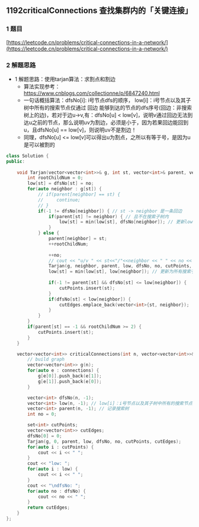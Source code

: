 ## 1192criticalConnections 查找集群内的「关键连接」

### 1 题目
[https://leetcode.cn/problems/critical-connections-in-a-network/](https://leetcode.cn/problems/critical-connections-in-a-network/)

### 2 解题思路
- 1 解题思路：使用tarjan算法：求割点和割边
  - 算法实现参考：https://www.cnblogs.com/collectionne/p/6847240.html
  - 一句话概括算法：dfsNo[i]: i号节点dfs的顺序， low[i]：i号节点以及其子树中所有的搜索节点仅通过 回边 能够到达的节点的dfs序号(回边：非搜索树上的边)，若对于边u->v,有：dfsNo[u] < low[v]，说明v通过回边无法到达u之前的节点，那么说明uv为割边，必须是小于，因为若果回边能回到u，且dfsNo[u] == low[v]，则说明uv不是割边！   
  - 同理，dfsNo[u] <= low[v]可以得出u为割点，之所以有等于号，是因为u是可以被割的


```cpp
class Solution {
public:
    
    void Tarjan(vector<vector<int>>& g, int st, vector<int>& parent, vector<int>& low, vector<int>& dfsNo, int no, set<int>& cutPoints, vector<vector<int>>& cutEdges) {
        int rootChildNum = 0;
        low[st] = dfsNo[st] = no;
        for(auto neighbor : g[st]) {
            // if(parent[neighbor] == st) {
            //     continue;
            // }
            if(-1 != dfsNo[neighbor]) { // st -> neighbor 是一条回边
                if(parent[st] != neighbor) { // 且不在搜索子树内
                    low[st] = min(low[st], dfsNo[neighbor]); // 更新low[st]为所有能通过回边到达的最小的dfsNo
                }
            } else {
                parent[neighbor] = st;
                ++rootChildNum;
                
                ++no;
                // cout << "u/v " << st<<"/"<<neighbor << " " << no << endl;
                Tarjan(g, neighbor, parent, low, dfsNo, no, cutPoints, cutEdges);
                low[st] = min(low[st], low[neighbor]); // 更新为所有搜索子树节点中能够通过回边到达的最小的dfsNo
                
                if(-1 != parent[st] && dfsNo[st] <= low[neighbor]) {
                    cutPoints.insert(st);
                }
                if(dfsNo[st] < low[neighbor]) {
                    cutEdges.emplace_back(vector<int>{st, neighbor});
                }
            }
        }
        if(parent[st] == -1 && rootChildNum >= 2) {
            cutPoints.insert(st);
        }
    }

    vector<vector<int>> criticalConnections(int n, vector<vector<int>>& connections) {
        // build graph
        vector<vector<int>> g(n);
        for(auto e : connections) {
            g[e[0]].push_back(e[1]);
            g[e[1]].push_back(e[0]);
        }

        vector<int> dfsNo(n, -1);
        vector<int> low(n, -1); // low[i]：i号节点以及其子树中所有的搜索节点仅通过 回边 能够到达的节点的dfs序号(回边：非搜索树上的边)
        vector<int> parent(n, -1); // 记录搜索树
        int no = 0;

        set<int> cutPoints;
        vector<vector<int>> cutEdges;
        dfsNo[0] = 0;
        Tarjan(g, 0, parent, low, dfsNo, no, cutPoints, cutEdges);
        for(auto i : cutPoints) {
            cout << i << " ";
        }
        cout << "low: ";
        for(auto i : low) {
            cout << i << " ";
        }
        cout << "\ndfsNo: ";
        for(auto no : dfsNo) {
            cout << no << " ";
        }
        return cutEdges;
    }
};

```